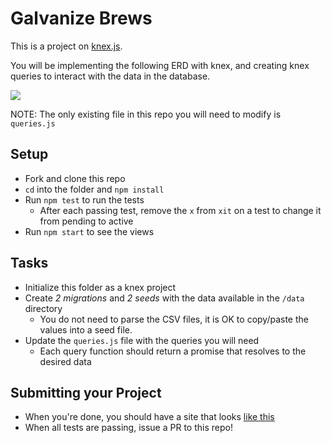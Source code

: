 # Galvanize Brews

This is a project on [knex.js](http://knexjs.org/).

You will be implementing the following ERD with knex, and creating knex queries to interact with the data in the database.

![](https://www.lucidchart.com/publicSegments/view/8596c6ba-114c-4061-8e89-a659d2f12404/image.png)

NOTE: The only existing file in this repo you will need to modify is `queries.js`

## Setup

* Fork and clone this repo
* `cd` into the folder and `npm install`
* Run `npm test` to run the tests
  * After each passing test, remove the `x` from `xit` on a test to change it from pending to active
* Run `npm start` to see the views

## Tasks
* Initialize this folder as a knex project
* Create *2 migrations* and *2 seeds* with the data available in the `/data` directory
  * You do not need to parse the CSV files, it is OK to copy/paste the values into a seed file.
* Update the `queries.js` file with the queries you will need
  * Each query function should return a promise that resolves to the desired data

## Submitting your Project

* When you're done, you should have a site that looks [like this](http://galvanize-brews.herokuapp.com/)
* When all tests are passing, issue a PR to this repo!
